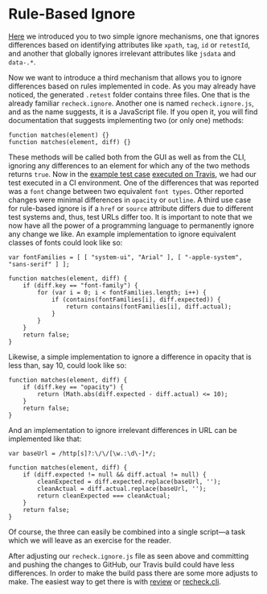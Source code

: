 # Rule-Based Ignore

[Here](setup-recheck.ignore.md) we introduced you to two simple ignore mechanisms, one that ignores differences based on identifying attributes like `xpath`, `tag`, `id` or `retestId`, and another that globally ignores irrelevant attributes like `jsdata` and `data-.*`.

Now we want to introduce a third mechanism that allows you to ignore differences based on rules implemented in code. As you may already have noticed, the generated `.retest` folder contains three files. One that is the already familiar `recheck.ignore`. Another one is named `recheck.ignore.js`, and as the name suggests, it is a JavaScript file. If you open it, you will find documentation that suggests implementing two (or only one) methods:

```
function matches(element) {}
function matches(element, diff) {}
```

These methods will be called both from the GUI as well as from the CLI, ignoring any differences to an element for which any of the two methods returns `true`. Now in the [example test case](explicit-checks.md) [executed on Travis](travis-execute-ci.md), we had our test executed in a CI environment. One of the differences that was reported was a `font` change between two equivalent `font types`. Other reported changes were minimal differences in `opacity` or `outline`. A third use case for rule-based ignore is if a `href` or `source` attribute differs due to different test systems and, thus, test URLs differ too. It is important to note that we now have all the power of a programming language to permanently ignore any change we like.
An example implementation to ignore equivalent classes of fonts could look like so:

```
var fontFamilies = [ [ "system-ui", "Arial" ], [ "-apple-system", "sans-serif" ] ];

function matches(element, diff) {
	if (diff.key == "font-family") {
		for (var i = 0; i < fontFamilies.length; i++) {
			if (contains(fontFamilies[i], diff.expected)) {
				return contains(fontFamilies[i], diff.actual);
			}
		}
	}
	return false;
}
```

Likewise, a simple implementation to ignore a difference in opacity that is less than, say 10, could look like so:

```
function matches(element, diff) {
	if (diff.key == "opacity") {
		return (Math.abs(diff.expected - diff.actual) <= 10);
	}
	return false;
}
```

And an implementation to ignore irrelevant differences in URL can be implemented like that:

```
var baseUrl = /http[s]?:\/\/[\w.:\d\-]*/;

function matches(element, diff) {
	if (diff.expected != null && diff.actual != null) {
		cleanExpected = diff.expected.replace(baseUrl, '');
		cleanActual = diff.actual.replace(baseUrl, '');
		return cleanExpected === cleanActual;
	}
	return false;
}
```

Of course, the three can easily be combined into a single script—a task which we will leave as an exercise for the reader.

After adjusting our `recheck.ignore.js` file as seen above and committing and pushing the changes to GitHub, our Travis build could have less differences. In order to make the build pass there are some more adjusts to make. The easiest way to get there is with [review](https://retest.de/review/) or [recheck.cli](https://github.com/retest/recheck.cli/).

